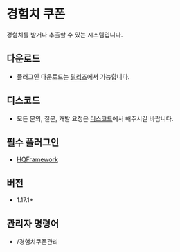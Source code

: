 # 경험치 쿠폰
경험치를 받거나 추출할 수 있는 시스템입니다.

## 다운로드
* 플러그인 다운로드는 [릴리즈](https://github.com/HQService/HQExperienceCoupon/releases)에서 가능합니다.

## 디스코드
* 모든 문의, 질문, 개발 요청은 [디스코드](https://discord.gg/hUkaca9ZQu)에서 해주시길 바랍니다.

## 필수 플러그인
* [HQFramework](https://github.com/HQService/HQFramework)

## 버전
* 1.17.1+

## 관리자 명령어
* /경험치쿠폰관리